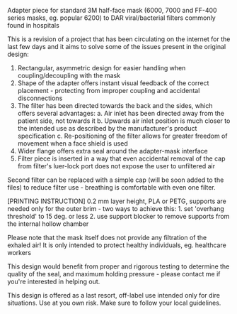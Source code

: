 Adapter piece for standard 3M half-face mask (6000, 7000 and FF-400 series masks, eg. popular 6200) to DAR viral/bacterial filters commonly found in hospitals 


This is a revision of a project that has been circulating on the internet for the last few days and it aims to solve some of the issues present in the original design:
1. Rectangular, asymmetric design for easier handling when coupling/decoupling with the mask
2. Shape of the adapter offers instant visual feedback of the correct placement - protecting from improper coupling and accidental disconnections
3. The filter has been directed towards the back and the sides, which offers several advantages:
  a. Air inlet has been directed away from the patient side, not towards it
  b. Upwards air inlet position is much closer to the intended use as described by the manufacturer's product specification
  c. Re-positioning of the filter allows for greater freedom of movement when a face shield is used
4. Wider flange offers extra seal around the adapter-mask interface
5. Filter piece is inserted in a way that even accidental removal of the cap from filter's luer-lock port does not expose the user to unfiltered air

Second filter can be replaced with a simple cap (will be soon added to the files) to reduce filter use - breathing is comfortable with even one filter.

[PRINTING INSTRUCTION]
0.2 mm layer height, PLA or PETG, supports are needed only for the outer brim - two ways to achieve this: 1. set 'overhang threshold' to 15 deg. or less 2. use support blocker to remove supports from the internal hollow chamber

Please note that the mask itself does not provide any filtration of the exhaled air! It is only intended to protect healthy individuals, eg. healthcare workers

This design would benefit from proper and rigorous testing to determine the quality of the seal, and maximum holding pressure - please contact me if you're interested in helping out.

This design is offered as a last resort, off-label use intended only for dire situations. Use at you own risk. Make sure to follow your local guidelines.
